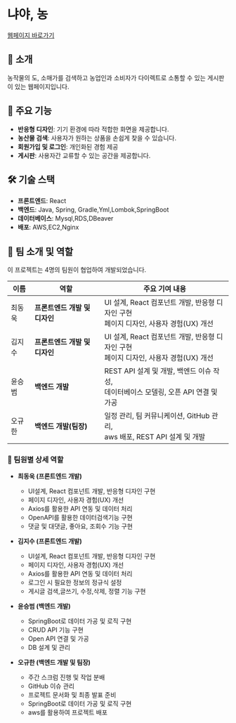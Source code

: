 # 냐야, 농
[웹페이지 바로가기](http://www.nayanong.site)
## 📖 소개
농작물의 도, 소매가를 검색하고 농업인과 소비자가 다이렉트로 소통할 수 있는 게시판이 있는 웹페이지입니다.

## 🚀 주요 기능
- **반응형 디자인**: 기기 환경에 따라 적합한 화면을 제공합니다.
- **농산물 검색**: 사용자가 원하는 상품을 손쉽게 찾을 수 있습니다.
- **회원가입 및 로그인**: 개인화된 경험 제공
- **게시판**: 사용자간 교류할 수 있는 공간을 제공합니다.

## 🛠️ 기술 스택
- **프론트엔드**: React
- **백엔드**: Java, Spring, Gradle,Yml,Lombok,SpringBoot
- **데이터베이스**: Mysql,RDS,DBeaver
- **배포**: AWS,EC2,Nginx

## 👥 팀 소개 및 역할
이 프로젝트는 4명의 팀원이 협업하여 개발되었습니다.

| 이름      | 역할              | 주요 기여 내용                             |
|-----------|-------------------|-------------------------------------------|
| 최동욱    | **프론트엔드 개발 및 디자인** | UI 설계, React 컴포넌트 개발, 반응형 디자인 구현 <br>페이지 디자인, 사용자 경험(UX) 개선 |
| 김지수    | **프론트엔드 개발 및 디자인** | UI 설계, React 컴포넌트 개발, 반응형 디자인 구현 <br>페이지 디자인, 사용자 경험(UX) 개선 |              
| 윤승범    | **백엔드 개발**     |  REST API 설계 및 개발, 백엔드 이슈 작성,<br>데이터베이스 모델링, 오픈 API 연결 및 가공 |
| 오규한    | **백엔드 개발(팀장)** | 일정 관리, 팀 커뮤니케이션, GitHub 관리,<br>aws 배포, REST API 설계 및 개발|

### 💬 팀원별 상세 역할
- **최동욱 (프론트엔드 개발)**  
  - UI설계, React 컴포넌트 개발, 반응형 디자인 구현
  - 페이지 디자인, 사용자 경험(UX) 개선
  - Axios를 활용한 API 연동 및 데이터 처리
  - OpenAPI를 활용한 데이터검색기능 구현
  - 댓글 및 대댓글, 좋아요, 조회수 기능 구현
  

- **김지수 (프론트엔드 개발)**  
  - UI설계, React 컴포넌트 개발, 반응형 디자인 구현
  - 페이지 디자인, 사용자 경험(UX) 개선
  - Axios를 활용한 API 연동 및 데이터 처리
  - 로그인 시 필요한 정보의 정규식 설정
  - 게시글 검색,글쓰기, 수정,삭제, 정렬 기능 구현

- **윤승범 (백엔드 개발)**
  - SpringBoot로 데이터 가공 및 로직 구현
  - CRUD API 기능 구현
  - Open API 연결 및 가공
  - DB 설계 및 관리

- **오규한 (백엔드 개발 및 팀장)**  
  - 주간 스크럼 진행 및 작업 분배
  - GitHub 이슈 관리
  - 프로젝트 문서화 및 최종 발표 준비
  - SpringBoot로 데이터 가공 및 로직 구현
  - aws를 활용하여 프로젝트 배포
